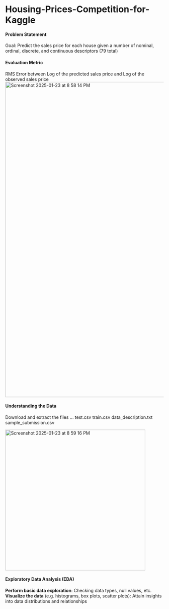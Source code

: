 # Housing-Prices-Competition-for-Kaggle

#### Problem Statement 
Goal: Predict the sales price for each house given a number of nominal, ordinal, discrete, and continuous descriptors (79 total)

#### Evaluation Metric
RMS Error between Log of the predicted sales price and Log of the observed sales price
<img width="997" alt="Screenshot 2025-01-23 at 8 58 14 PM" src="https://github.com/user-attachments/assets/3cb21ce1-c2b9-4b40-98b4-0e7e36104e1a" />

#### Understanding the Data
Download and extract the files ...
test.csv
train.csv
data_description.txt
sample_submission.csv

<img width="445" alt="Screenshot 2025-01-23 at 8 59 16 PM" src="https://github.com/user-attachments/assets/525cb109-5938-43ab-8a2f-721835e7b087" />

#### Exploratory Data Analysis (EDA)

**Perform basic data exploration**: Checking data types, null values, etc.
**Visualize the data** (e.g. histograms, box plots, scatter plots): Attain insights into data distributions and relationships

